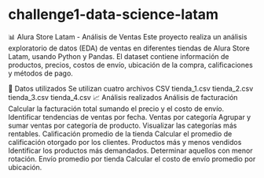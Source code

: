 # challenge1-data-science-latam
📊 Alura Store Latam - Análisis de Ventas
Este proyecto realiza un análisis exploratorio de datos (EDA) de ventas en diferentes tiendas de Alura Store Latam, usando Python y Pandas.
El dataset contiene información de productos, precios, costos de envío, ubicación de la compra, calificaciones y métodos de pago.

📂 Datos utilizados
Se utilizan cuatro archivos CSV
tienda_1.csv
tienda_2.csv
tienda_3.csv
tienda_4.csv
📈 Análisis realizados
Análisis de facturación
Calcular la facturación total sumando el precio y el costo de envío.
Identificar tendencias de ventas por fecha.
Ventas por categoría
Agrupar y sumar ventas por categoría de producto.
Visualizar las categorías más rentables.
Calificación promedio de la tienda
Calcular el promedio de calificación otorgado por los clientes.
Productos más y menos vendidos
Identificar los productos más demandados.
Determinar aquellos con menor rotación.
Envío promedio por tienda
Calcular el costo de envío promedio por ubicación.
